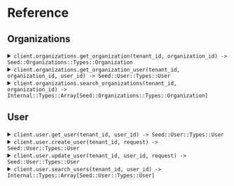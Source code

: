 # Reference
## Organizations
<details><summary><code>client.organizations.get_organization(tenant_id, organization_id) -> Seed::Organizations::Types::Organization</code></summary>
<dl>
<dd>

#### 🔌 Usage

<dl>
<dd>

<dl>
<dd>

```ruby
client.organizations.get_organization();
```
</dd>
</dl>
</dd>
</dl>

#### ⚙️ Parameters

<dl>
<dd>

<dl>
<dd>

**tenant_id:** `String` 
    
</dd>
</dl>

<dl>
<dd>

**organization_id:** `String` 
    
</dd>
</dl>
</dd>
</dl>


</dd>
</dl>
</details>

<details><summary><code>client.organizations.get_organization_user(tenant_id, organization_id, user_id) -> Seed::User::Types::User</code></summary>
<dl>
<dd>

#### 🔌 Usage

<dl>
<dd>

<dl>
<dd>

```ruby
client.organizations.get_organization_user(
  organizationId: 'organization_id',
  userId: 'user_id'
);
```
</dd>
</dl>
</dd>
</dl>

#### ⚙️ Parameters

<dl>
<dd>

<dl>
<dd>

**tenant_id:** `String` 
    
</dd>
</dl>

<dl>
<dd>

**organization_id:** `String` 
    
</dd>
</dl>

<dl>
<dd>

**user_id:** `String` 
    
</dd>
</dl>
</dd>
</dl>


</dd>
</dl>
</details>

<details><summary><code>client.organizations.search_organizations(tenant_id, organization_id) -> Internal::Types::Array[Seed::Organizations::Types::Organization]</code></summary>
<dl>
<dd>

#### 🔌 Usage

<dl>
<dd>

<dl>
<dd>

```ruby
client.organizations.search_organizations(
  organizationId: 'organization_id',
  limit: 1
);
```
</dd>
</dl>
</dd>
</dl>

#### ⚙️ Parameters

<dl>
<dd>

<dl>
<dd>

**tenant_id:** `String` 
    
</dd>
</dl>

<dl>
<dd>

**organization_id:** `String` 
    
</dd>
</dl>

<dl>
<dd>

**limit:** `Integer` 
    
</dd>
</dl>
</dd>
</dl>


</dd>
</dl>
</details>

## User
<details><summary><code>client.user.get_user(tenant_id, user_id) -> Seed::User::Types::User</code></summary>
<dl>
<dd>

#### 🔌 Usage

<dl>
<dd>

<dl>
<dd>

```ruby
client.user.get_user(userId: 'user_id');
```
</dd>
</dl>
</dd>
</dl>

#### ⚙️ Parameters

<dl>
<dd>

<dl>
<dd>

**tenant_id:** `String` 
    
</dd>
</dl>

<dl>
<dd>

**user_id:** `String` 
    
</dd>
</dl>
</dd>
</dl>


</dd>
</dl>
</details>

<details><summary><code>client.user.create_user(tenant_id, request) -> Seed::User::Types::User</code></summary>
<dl>
<dd>

#### 🔌 Usage

<dl>
<dd>

<dl>
<dd>

```ruby
client.user.create_user({
  name: 'name',
  tags: ['tags', 'tags']
});
```
</dd>
</dl>
</dd>
</dl>

#### ⚙️ Parameters

<dl>
<dd>

<dl>
<dd>

**tenant_id:** `String` 
    
</dd>
</dl>

<dl>
<dd>

**request:** `Seed::User::Types::User` 
    
</dd>
</dl>
</dd>
</dl>


</dd>
</dl>
</details>

<details><summary><code>client.user.update_user(tenant_id, user_id, request) -> Seed::User::Types::User</code></summary>
<dl>
<dd>

#### 🔌 Usage

<dl>
<dd>

<dl>
<dd>

```ruby
client.user.update_user(userId: 'user_id');
```
</dd>
</dl>
</dd>
</dl>

#### ⚙️ Parameters

<dl>
<dd>

<dl>
<dd>

**tenant_id:** `String` 
    
</dd>
</dl>

<dl>
<dd>

**user_id:** `String` 
    
</dd>
</dl>

<dl>
<dd>

**request:** `Seed::User::Types::User` 
    
</dd>
</dl>
</dd>
</dl>


</dd>
</dl>
</details>

<details><summary><code>client.user.search_users(tenant_id, user_id) -> Internal::Types::Array[Seed::User::Types::User]</code></summary>
<dl>
<dd>

#### 🔌 Usage

<dl>
<dd>

<dl>
<dd>

```ruby
client.user.search_users(
  userId: 'user_id',
  limit: 1
);
```
</dd>
</dl>
</dd>
</dl>

#### ⚙️ Parameters

<dl>
<dd>

<dl>
<dd>

**tenant_id:** `String` 
    
</dd>
</dl>

<dl>
<dd>

**user_id:** `String` 
    
</dd>
</dl>

<dl>
<dd>

**limit:** `Integer` 
    
</dd>
</dl>
</dd>
</dl>


</dd>
</dl>
</details>
